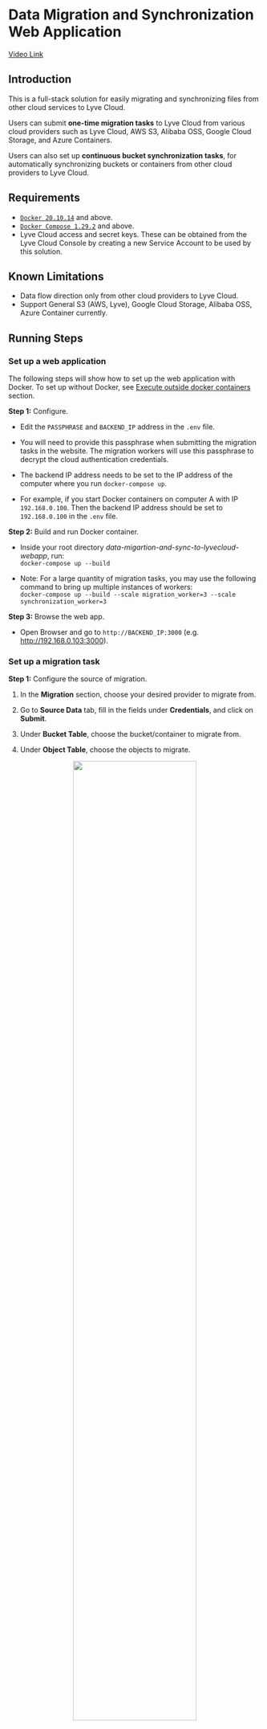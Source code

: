# Data Migration and Synchronization Web Application

[Video Link](https://www.youtube.com/watch?v=k_-nLFwmF9I)

## Introduction
This is a full-stack solution for easily migrating and synchronizing files from other cloud services to Lyve Cloud.

Users can submit **one-time migration tasks** to Lyve Cloud from various cloud providers such as Lyve Cloud, AWS S3,
Alibaba OSS, Google Cloud Storage, and Azure Containers.

Users can also set up **continuous bucket synchronization tasks**, for automatically synchronizing buckets or containers
from other cloud providers to Lyve Cloud.

## Requirements
* [`Docker 20.10.14`](https://docs.docker.com/get-docker/) and above.
* [`Docker Compose 1.29.2`](https://docs.docker.com/compose/install/) and above.
* Lyve Cloud access and secret keys. These can be obtained from the Lyve Cloud Console by creating a new Service Account to be used by this solution.

## Known Limitations 
* Data flow direction only from other cloud providers to Lyve Cloud.
* Support General S3 (AWS, Lyve), Google Cloud Storage, Alibaba OSS, Azure Container currently.

## Running Steps
### Set up a web application
The following steps will show how to set up the web application with Docker. To set up without Docker, see [Execute outside docker containers](#execute-outside-docker-containers) section.

**Step 1:** Configure.

* Edit the `PASSPHRASE` and `BACKEND_IP` address in the `.env` file.

* You will need to provide this passphrase when submitting the migration tasks in the website.
The migration workers will use this passphrase to decrypt the cloud authentication credentials.

* The backend IP address needs to be set to the IP address of the computer where you run `docker-compose up`.

* For example, if you start Docker containers on computer A with IP `192.168.0.100`.
Then the backend IP address should be set to `192.168.0.100` in the `.env` file.

**Step 2:** Build and run Docker container.

* Inside your root directory *data-migartion-and-sync-to-lyvecloud-webapp*, run:<br>
```docker-compose up --build```

* Note: For a large quantity of migration tasks, you may use the following command to bring up multiple instances of workers:<br>
```docker-compose up --build --scale migration_worker=3 --scale synchronization_worker=3```

**Step 3:** Browse the web app.

* Open Browser and go to `http://BACKEND_IP:3000` (e.g. http://192.168.0.103:3000).

### Set up a migration task
**Step 1:** Configure the source of migration.

1. In the **Migration** section, choose your desired provider to migrate from.

2. Go to **Source Data** tab, fill in the fields under **Credentials**, and click on **Submit**.

2. Under **Bucket Table**, choose the bucket/container to migrate from.

3. Under **Object Table**, choose the objects to migrate.

<p align="center">
  <img src="images/migration_object_selection.png" width="70%" height="70%"><br>
</p>



**Step 2:** Configure destination.

1. In the **Lyve Destination** tab, fill in the Lyve Cloud credentials under **Select Destination**, and click on **Submit**.

2. Under **Bucket Table**, choose the bucket to migrate to.

3. Under **Bucket Object List** choose the path inside your bucket to migrate to.

4. Click on **Create Migration Tasks**.

<p align="center">
  <img src="images/migration_destination_selection.png" width="70%" height="70%"><br>
</p>


### Set up synchronization
**Step 1:** Configure the source of migration.

1. In the **Bucket Sync** section, choose your desired provider to sync with.

2. Under **Synchronization Configuration** tab, fill in the fields under **Source Bucket Selection**, and click on **Submit**.

3. Under **Bucket Table** choose the bucket to sync from.

**Step 2:** Configure destination.

1. In the **Synchronization Configuration** tab, fill in the fields under **Destination Bucket Selection**, and click on **Submit**.

2. Under **Bucket Table**, choose the Lyve Cloud bucket to sync into.

<p align="center">
  <img src="images/synchronization_task_creation_1.png"  width="70%" height="70%"><br>
</p>


3. Fill in the desired sync configurations under **Synchronization Configuration**.

4. Click on **Create Synchronization Tasks**.

<p align="center">
  <img src="images/synchronization_task_creation_2.png" width="70%" height="70%"><br>
</p>


## Results 
Under **Progress Monitor** tab, you can view tasks progression.

Migration dashboard:
<p align="center">
  <img src="images/migration_dashboard.png" width="70%" height="70%"><br>
</p>

Checking migration tasks details, by clicking the **magnifying glass** under **Actions**:
<p align="center">
  <img src="images/migration_task_detail_drawer.png" width="70%" height="70%"><br>
</p>

Migration task error details if any:
<p align="center">
  <img src="images/migration_task_detail_error.png" width="70%" height="70%"><br>
</p>

Synchronization tasks dashboard:
<p align="center">
  <img src="images/synchronization_task_dashboard.png" width="70%" height="70%"><br>
</p>

## Execute outside Docker containers

* frontend:
    1. Open a terminal and `cd` into the `code/frontend` folder.
    2. Install dependencies `npm install`.
    3. Start frontend development server: `npm start`.

* backend:
    1. Open a terminal and `cd` into the `code/backend` folder.
    2. Install dependencies `npm install`.
    3. Run `DATABASE_IP=localhost BACKEND_IP=localhost PASSPHRASE=123 node index.js`.

* migrationWorker:
    1. Open a terminal and `cd` into the `code/migrationWorker` folder.
    2. Install dependencies `npm install`.
    3. Run `DATABASE_IP=localhost BACKEND_IP=localhost PASSPHRASE=123 node index.js`.

* synchronizationWorker:
    1. Open a terminal and `cd` into the `code/synchronizationWorker` folder.
    2. Install dependencies `npm install`.
    3. Run `DATABASE_IP=localhost BACKEND_IP=localhost PASSPHRASE=123 node index.js`.

* MongoDB: you may start mongo db on your own, or you may start the mongo db using the provided `docker-compose.yml`
    * `docker-compose up mongoDB` 

## Tested by
* May 23, 2022: Tang Yun (yun005@e.ntu.edu.sg) on Windows 10. See [TESTS.md](TESTS.md) for details.
* September 18, 2022: Sasha Chernin (alexander.chernin@seagate.com) on Ubuntu 20.04.

### Project Structure

```
.
├── README.md
├── docker-compose.yml
├── code/
│   └── frontend/
│   └── backend/
│   └── migrationWorker/
│   └── synchronizationWorker/
├── documentation/
│   └── demo_video.mp4
│   └── introduction.pptx
└── images/
    └── xxx.png
```

### `code/`

This folder contains all the code.

#### `code/frontend/`

This is the frontend of CloudMigration developed with React and Ant Design framework.

#### `code/backend/`

This is the backend of CloudMigration developed with Express on Node.JS.

#### `code/migrationWorker/`

This is the folder of worker service performing one-time migration tasks developed in Node.JS.

#### `code/synchronizationWorker/`

This is the folder of worker service performing continuous synchronization jobs developed in Node.JS.

### `documentation/`

This folder contains the demo video and presentation file.

### `images/`

This folder contains all the images used in this `README.md`
